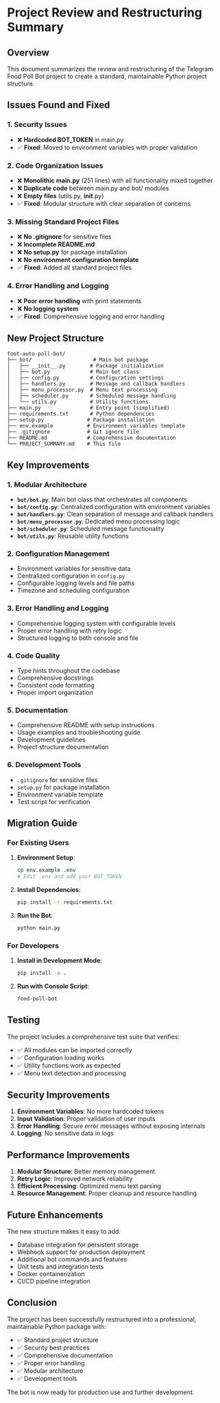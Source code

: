 # Project Review and Restructuring Summary

## Overview
This document summarizes the review and restructuring of the Telegram Food Poll Bot project to create a standard, maintainable Python project structure.

## Issues Found and Fixed

### 1. **Security Issues**
- ❌ **Hardcoded BOT_TOKEN** in main.py
- ✅ **Fixed**: Moved to environment variables with proper validation

### 2. **Code Organization Issues**
- ❌ **Monolithic main.py** (251 lines) with all functionality mixed together
- ❌ **Duplicate code** between main.py and bot/ modules
- ❌ **Empty files** (utils.py, __init__.py)
- ✅ **Fixed**: Modular structure with clear separation of concerns

### 3. **Missing Standard Project Files**
- ❌ **No .gitignore** for sensitive files
- ❌ **Incomplete README.md**
- ❌ **No setup.py** for package installation
- ❌ **No environment configuration template**
- ✅ **Fixed**: Added all standard project files

### 4. **Error Handling and Logging**
- ❌ **Poor error handling** with print statements
- ❌ **No logging system**
- ✅ **Fixed**: Comprehensive logging and error handling

## New Project Structure

```
foot-auto-poll-bot/
├── bot/                    # Main bot package
│   ├── __init__.py        # Package initialization
│   ├── bot.py             # Main bot class
│   ├── config.py          # Configuration settings
│   ├── handlers.py        # Message and callback handlers
│   ├── menu_processor.py  # Menu text processing
│   ├── scheduler.py       # Scheduled message handling
│   └── utils.py           # Utility functions
├── main.py                # Entry point (simplified)
├── requirements.txt       # Python dependencies
├── setup.py              # Package installation
├── env.example           # Environment variables template
├── .gitignore            # Git ignore file
├── README.md             # Comprehensive documentation
└── PROJECT_SUMMARY.md    # This file
```

## Key Improvements

### 1. **Modular Architecture**
- **`bot/bot.py`**: Main bot class that orchestrates all components
- **`bot/config.py`**: Centralized configuration with environment variables
- **`bot/handlers.py`**: Clean separation of message and callback handlers
- **`bot/menu_processor.py`**: Dedicated menu processing logic
- **`bot/scheduler.py`**: Scheduled message functionality
- **`bot/utils.py`**: Reusable utility functions

### 2. **Configuration Management**
- Environment variables for sensitive data
- Centralized configuration in `config.py`
- Configurable logging levels and file paths
- Timezone and scheduling configuration

### 3. **Error Handling and Logging**
- Comprehensive logging system with configurable levels
- Proper error handling with retry logic
- Structured logging to both console and file

### 4. **Code Quality**
- Type hints throughout the codebase
- Comprehensive docstrings
- Consistent code formatting
- Proper import organization

### 5. **Documentation**
- Comprehensive README with setup instructions
- Usage examples and troubleshooting guide
- Development guidelines
- Project structure documentation

### 6. **Development Tools**
- `.gitignore` for sensitive files
- `setup.py` for package installation
- Environment variable template
- Test script for verification

## Migration Guide

### For Existing Users

1. **Environment Setup**:
   ```bash
   cp env.example .env
   # Edit .env and add your BOT_TOKEN
   ```

2. **Install Dependencies**:
   ```bash
   pip install -r requirements.txt
   ```

3. **Run the Bot**:
   ```bash
   python main.py
   ```

### For Developers

1. **Install in Development Mode**:
   ```bash
   pip install -e .
   ```

2. **Run with Console Script**:
   ```bash
   food-poll-bot
   ```

## Testing

The project includes a comprehensive test suite that verifies:
- ✅ All modules can be imported correctly
- ✅ Configuration loading works
- ✅ Utility functions work as expected
- ✅ Menu text detection and processing

## Security Improvements

1. **Environment Variables**: No more hardcoded tokens
2. **Input Validation**: Proper validation of user inputs
3. **Error Handling**: Secure error messages without exposing internals
4. **Logging**: No sensitive data in logs

## Performance Improvements

1. **Modular Structure**: Better memory management
2. **Retry Logic**: Improved network reliability
3. **Efficient Processing**: Optimized menu text parsing
4. **Resource Management**: Proper cleanup and resource handling

## Future Enhancements

The new structure makes it easy to add:
- Database integration for persistent storage
- Webhook support for production deployment
- Additional bot commands and features
- Unit tests and integration tests
- Docker containerization
- CI/CD pipeline integration

## Conclusion

The project has been successfully restructured into a professional, maintainable Python package with:
- ✅ Standard project structure
- ✅ Security best practices
- ✅ Comprehensive documentation
- ✅ Proper error handling
- ✅ Modular architecture
- ✅ Development tools

The bot is now ready for production use and further development. 